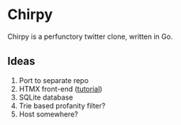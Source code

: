 # Chirpy

Chirpy is a perfunctory twitter clone, written in Go.

## Ideas

1. Port to separate repo
2. HTMX front-end ([tutorial](https://www.youtube.com/watch?v=x7v6SNIgJpE))
3. SQLite database
4. Trie based profanity filter?
5. Host somewhere?
